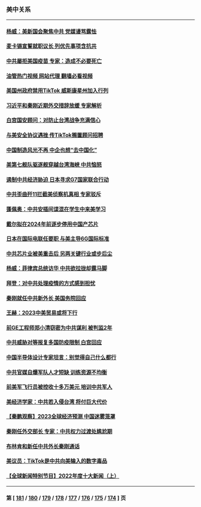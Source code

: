 ### 美中关系
---
#### [杨威：美新国会聚焦中共 党媒谩骂露怯](../../pages/nf1412576/n13902501.md?01090845) 
#### [麦卡锡宣誓就职议长 列优先事项含抗共](../../pages/nf1412576/n13901685.md?01090845) 
#### [中共屡拒美国疫苗 专家：造成不必要死亡](../../pages/nf1412576/n13901178.md?01090845) 
#### [油管热门视频 网站代理 翻墙必看视频](http://138.2.39.72:81/youtube.html?epic-marker?01090845)
#### [美国州政府禁用TikTok 威斯康星州加入行列](../../pages/nf1412576/n13901143.md?01090845) 
#### [习近平和秦刚近期外交措辞放缓 专家解析](../../pages/nf1412576/n13901079.md?01090845) 
#### [白宫国安顾问：对防止台湾战争充满信心](../../pages/nf1412576/n13901059.md?01090845) 
#### [与美安全协议遇挫 传TikTok搁置顾问招聘](../../pages/nf1412576/n13900899.md?01090845) 
#### [中国制造风光不再 中企也想“去中国化”](../../pages/nf1412576/n13900680.md?01090845) 
#### [美第七舰队驱逐舰穿越台湾海峡 中共恼怒](../../pages/nf1412576/n13900401.md?01090845) 
#### [遏制中共经济胁迫 日本寻求G7国家联合行动](../../pages/nf1412576/n13900329.md?01090845) 
#### [中共歪曲歼11拦截美侦察机真相 专家驳斥](../../pages/nf1412576/n13900315.md?01090845) 
#### [蓬佩奥：中共安插间谍混在学生中来美学习](../../pages/nf1412576/n13900189.md?01090845) 
#### [戴尔拟在2024年前逐步停用中国产芯片](../../pages/nf1412576/n13899696.md?01090845) 
#### [日本在国际电联任要职 与美主导6G国际标准](../../pages/nf1412576/n13899963.md?01090845) 
#### [中共芯片业被美重击后 另两关键行业或步后尘](../../pages/nf1412576/n13899899.md?01090845) 
#### [杨威：菲律宾总统访华 中共欲拉拢却露马脚](../../pages/nf1412576/n13899645.md?01090845) 
#### [拜登：对中共处理疫情的方式感到担忧](../../pages/nf1412576/n13899612.md?01090845) 
#### [秦刚就任中共新外长 美国务院回应](../../pages/nf1412576/n13899450.md?01090845) 
#### [王赫：2023中美贸易或将下行](../../pages/nf1412576/n13899005.md?01090845) 
#### [前GE工程师郑小清窃密为中共谋利 被判监2年](../../pages/nf1412576/n13898934.md?01090845) 
#### [中共威胁对等报复多国防疫限制 白宫回应](../../pages/nf1412576/n13898778.md?01090845) 
#### [中国半导体设计专家坦言：别觉得自己什么都行](../../pages/nf1412576/n13898720.md?01090845) 
#### [中共官媒自爆军队人才短缺 训练资源不均衡](../../pages/nf1412576/n13897827.md?01090845) 
#### [前美军飞行员被控收十多万美元 培训中共军人](../../pages/nf1412576/n13898448.md?01090845) 
#### [美经济学家：中共若入侵台湾 将付巨大代价](../../pages/nf1412576/n13898368.md?01090845) 
#### [【秦鹏观察】2023全球经济预测 中国迷雾笼罩](../../pages/nf1412576/n13898147.md?01090845) 
#### [秦刚任外交部长 专家：中共权力过渡处尴尬期](../../pages/nf1412576/n13897780.md?01090845) 
#### [布林肯和新任中共外长秦刚通话](../../pages/nf1412576/n13897296.md?01090845) 
#### [美议员：TikTok是中共向美输入的数字毒品](../../pages/nf1412576/n13897306.md?01090845) 
#### [【全球新闻特别节目】2022年度十大新闻（上）](../../pages/nf1412576/n13896088.md?01090845) 

---
#### 第 [ [181](./181.md?01090845) / [180](./180.md?01090845) / [179](./179.md?01090845) / [178](./178.md?01090845) / [177](./177.md?01090845) / [176](./176.md?01090845) / [175](./175.md?01090845) / [174](./174.md?01090845) ] 页
